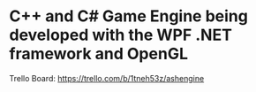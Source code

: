 # C++ and C# Game Engine being developed with the WPF .NET framework and OpenGL

Trello Board: https://trello.com/b/1tneh53z/ashengine
